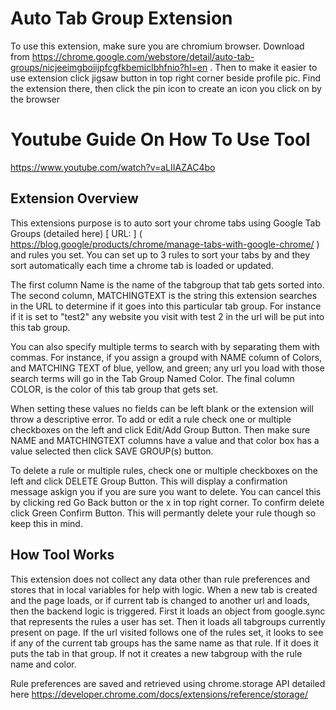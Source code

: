 
# Auto Tab Group Extension 

To use this extension, make sure you are chromium browser. Download from https://chrome.google.com/webstore/detail/auto-tab-groups/nicjeeimgboiijpfcgfkbemiclbhfnio?hl=en . Then to make it easier to use extension click jigsaw button in top right corner beside profile pic. Find the extension there,  then click the pin icon to create an icon you click on by the browser

# Youtube Guide On How To Use Tool
https://www.youtube.com/watch?v=aLIIAZAC4bo


## Extension Overview 

This extensions purpose is to auto sort your chrome tabs using Google Tab Groups (detailed here)  [ URL: ] ( https://blog.google/products/chrome/manage-tabs-with-google-chrome/ ) and rules you set.  You can set up to 3 rules to sort your tabs by and they sort automatically each time a chrome tab is loaded or updated. 

The first column Name is the name of the tabgroup that tab gets sorted into. The second column, MATCHINGTEXT is the string this extension searches in the URL to determine if it goes into this particular tab group. For instance if it is set to "test2" any website you visit with test 2 in the url will be put into this tab group. 

You can also specify multiple terms to search with by separating them with commas. For instance, if you assign a groupd with NAME column of Colors, and MATCHING TEXT of blue, yellow, and green; any url you load with those search terms will go in the Tab Group Named Color.  The final column COLOR, is the color of this tab group that gets set.


When setting these values no fields can be left blank or the extension will throw a descriptive error. To add  or edit a rule check one or multiple checkboxes on the left and click Edit/Add Group Button. Then make sure NAME and MATCHINGTEXT columns have a value and that color box has a value selected then click SAVE GROUP(s) button.


To delete a rule or multiple rules, check one or multiple checkboxes on the left and click DELETE Group Button. This will display a confirmation message askign you if you are sure you want to delete. You can cancel this by clicking red Go Back button or the x in top right corner. To confirm delete click Green Confirm Button. This will permantly delete your rule though so keep this in mind. 

## How Tool Works

This extension does not collect any data other than rule preferences and stores that in local variables for help with logic. When a new tab is created and the page loads, or if current tab is changed to another url and loads, then the backend logic is triggered. First it loads an object from google.sync that represents the rules a user has set. Then it loads all tabgroups currently present on page. If the url visited follows one of the rules set, it looks to see if any of the current tab groups has the same name as that rule. If it does it puts the tab in that group. If not it creates a new tabgroup with the rule name and color. 

Rule preferences are saved and retrieved using chrome.storage API detailed here https://developer.chrome.com/docs/extensions/reference/storage/ 
